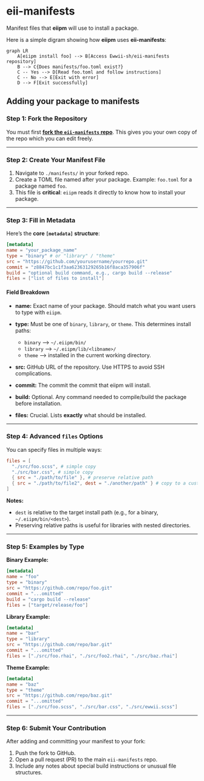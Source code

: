 # eii-manifests

Manifest files that **eiipm** will use to install a package.

Here is a simple digram showing how **eiipm** uses **eii-manifests**:

```mermaid
graph LR
    A[eiipm install foo] --> B[Access Ewwii-sh/eii-manifests repository]
    B --> C{Does manifests/foo.toml exist?}
    C -- Yes --> D[Read foo.toml and follow instructions]
    C -- No --> E[Exit with error]
    D --> F[Exit successfully]
```

## Adding your package to manifests



### Step 1: Fork the Repository

You must first **[fork the `eii-manifests` repo](https://github.com/Ewwii-sh/eii-manifests/fork)**. This gives you your own copy of the repo which you can edit freely.

---

### Step 2: Create Your Manifest File

1. Navigate to `./manifests/` in your forked repo.
2. Create a TOML file named after your package. Example: `foo.toml` for a package named `foo`.
3. This file is **critical**: `eiipm` reads it directly to know how to install your package.

---

### Step 3: Fill in Metadata

Here’s the **core `[metadata]` structure**:

```toml
[metadata]
name = "your_package_name"
type = "binary" # or "library" / "theme"
src = "https://github.com/yourusername/yourrepo.git"
commit = "z8847bc1c1f3aa62363129265b16f8aca357906f"
build = "optional build command, e.g., cargo build --release"
files = ["list of files to install"]
```

#### Field Breakdown

* **name:** Exact name of your package. Should match what you want users to type with `eiipm`.
* **type:** Must be one of `binary`, `library`, or `theme`. This determines install paths:

  * `binary` --> `~/.eiipm/bin/`
  * `library` --> `~/.eiipm/lib/<libname>/`
  * `theme` --> installed in the current working directory.
* **src:** GitHub URL of the repository. Use HTTPS to avoid SSH complications.
* **commit:** The commit the commit that eiipm will install.
* **build:** Optional. Any command needed to compile/build the package before installation.
* **files:** Crucial. Lists **exactly** what should be installed.

---

### Step 4: Advanced `files` Options

You can specify files in multiple ways:

```toml
files = [
  "./src/foo.scss", # simple copy
  "./src/bar.css", # simple copy
  { src = "./path/to/file" }, # preserve relative path
  { src = "./path/to/file2", dest = "./another/path" } # copy to a custom location
]
```

**Notes:**

* `dest` is relative to the target install path (e.g., for a binary, `~/.eiipm/bin/<dest>`).
* Preserving relative paths is useful for libraries with nested directories.

---

### Step 5: Examples by Type

**Binary Example:**

```toml
[metadata]
name = "foo"
type = "binary"
src = "https://github.com/repo/foo.git"
commit = "...omitted"
build = "cargo build --release"
files = ["target/release/foo"]
```

**Library Example:**

```toml
[metadata]
name = "bar"
type = "library"
src = "https://github.com/repo/bar.git"
commit = "...omitted"
files = ["./src/foo.rhai", "./src/foo2.rhai", "./src/baz.rhai"]
```

**Theme Example:**

```toml
[metadata]
name = "baz"
type = "theme"
src = "https://github.com/repo/baz.git"
commit = "...omitted"
files = ["./src/foo.scss", "./src/bar.css", "./src/ewwii.scss"]
```

---

### Step 6: Submit Your Contribution

After adding and committing your manifest to your fork:

1. Push the fork to GitHub.
2. Open a pull request (PR) to the main `eii-manifests` repo.
3. Include any notes about special build instructions or unusual file structures.
